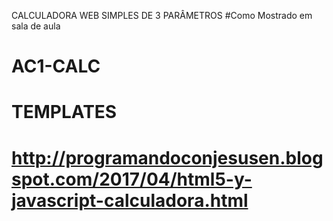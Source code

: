 CALCULADORA WEB SIMPLES DE 3 PARÂMETROS
#Como Mostrado em sala de aula

# AC1-CALC
# TEMPLATES #
# http://programandoconjesusen.blogspot.com/2017/04/html5-y-javascript-calculadora.html

